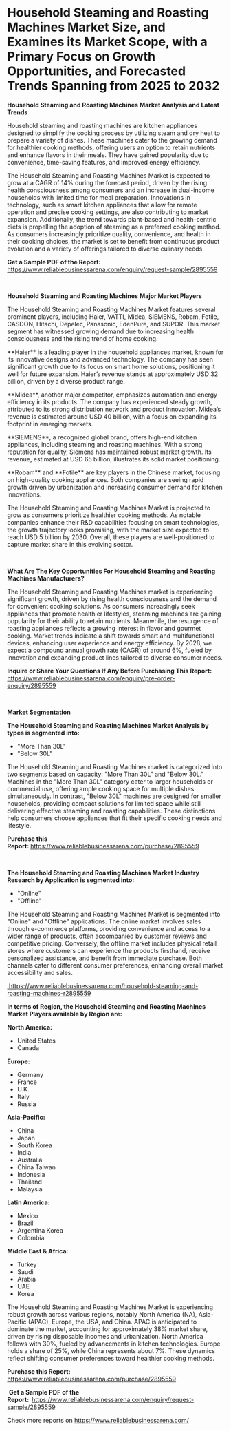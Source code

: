 <p><h1>Household Steaming and Roasting Machines Market Size, and Examines its Market Scope, with a Primary Focus on Growth Opportunities, and Forecasted Trends Spanning from 2025 to 2032</h1></p><p><strong>Household Steaming and Roasting Machines Market Analysis and Latest Trends</strong></p>
<p><p>Household steaming and roasting machines are kitchen appliances designed to simplify the cooking process by utilizing steam and dry heat to prepare a variety of dishes. These machines cater to the growing demand for healthier cooking methods, offering users an option to retain nutrients and enhance flavors in their meals. They have gained popularity due to convenience, time-saving features, and improved energy efficiency.</p><p>The Household Steaming and Roasting Machines Market is expected to grow at a CAGR of 14% during the forecast period, driven by the rising health consciousness among consumers and an increase in dual-income households with limited time for meal preparation. Innovations in technology, such as smart kitchen appliances that allow for remote operation and precise cooking settings, are also contributing to market expansion. Additionally, the trend towards plant-based and health-centric diets is propelling the adoption of steaming as a preferred cooking method. As consumers increasingly prioritize quality, convenience, and health in their cooking choices, the market is set to benefit from continuous product evolution and a variety of offerings tailored to diverse culinary needs.</p></p>
<p><strong>Get a Sample PDF of the Report:&nbsp;</strong> <a href="https://www.reliablebusinessarena.com/enquiry/request-sample/2895559?utm_campaign=2889&utm_medium=2&utm_source=Github&utm_content=ia&utm_term=15032025&utm_id=household-steaming-and-roasting-machines">https://www.reliablebusinessarena.com/enquiry/request-sample/2895559</a></p>
<p>&nbsp;</p>
<p><strong>Household Steaming and Roasting Machines Major Market Players</strong></p>
<p><p>The Household Steaming and Roasting Machines Market features several prominent players, including Haier, VATTI, Midea, SIEMENS, Robam, Fotile, CASDON, Hitachi, Depelec, Panasonic, EdenPure, and SUPOR. This market segment has witnessed growing demand due to increasing health consciousness and the rising trend of home cooking.</p><p>**Haier** is a leading player in the household appliances market, known for its innovative designs and advanced technology. The company has seen significant growth due to its focus on smart home solutions, positioning it well for future expansion. Haier’s revenue stands at approximately USD 32 billion, driven by a diverse product range.</p><p>**Midea**, another major competitor, emphasizes automation and energy efficiency in its products. The company has experienced steady growth, attributed to its strong distribution network and product innovation. Midea’s revenue is estimated around USD 40 billion, with a focus on expanding its footprint in emerging markets.</p><p>**SIEMENS**, a recognized global brand, offers high-end kitchen appliances, including steaming and roasting machines. With a strong reputation for quality, Siemens has maintained robust market growth. Its revenue, estimated at USD 65 billion, illustrates its solid market positioning.</p><p>**Robam** and **Fotile** are key players in the Chinese market, focusing on high-quality cooking appliances. Both companies are seeing rapid growth driven by urbanization and increasing consumer demand for kitchen innovations. </p><p>The Household Steaming and Roasting Machines Market is projected to grow as consumers prioritize healthier cooking methods. As notable companies enhance their R&D capabilities focusing on smart technologies, the growth trajectory looks promising, with the market size expected to reach USD 5 billion by 2030. Overall, these players are well-positioned to capture market share in this evolving sector.</p></p>
<p>&nbsp;</p>
<p><strong>What Are The Key Opportunities For Household Steaming and Roasting Machines Manufacturers?</strong></p>
<p><p>The Household Steaming and Roasting Machines market is experiencing significant growth, driven by rising health consciousness and the demand for convenient cooking solutions. As consumers increasingly seek appliances that promote healthier lifestyles, steaming machines are gaining popularity for their ability to retain nutrients. Meanwhile, the resurgence of roasting appliances reflects a growing interest in flavor and gourmet cooking. Market trends indicate a shift towards smart and multifunctional devices, enhancing user experience and energy efficiency. By 2028, we expect a compound annual growth rate (CAGR) of around 6%, fueled by innovation and expanding product lines tailored to diverse consumer needs.</p></p>
<p><strong>Inquire or Share Your Questions If Any Before Purchasing This Report:</strong> <a href="https://www.reliablebusinessarena.com/enquiry/pre-order-enquiry/2895559?utm_campaign=2889&utm_medium=2&utm_source=Github&utm_content=ia&utm_term=15032025&utm_id=household-steaming-and-roasting-machines">https://www.reliablebusinessarena.com/enquiry/pre-order-enquiry/2895559</a></p>
<p>&nbsp;</p>
<p><strong>Market Segmentation</strong></p>
<p><strong>The Household Steaming and Roasting Machines Market Analysis by types is segmented into:</strong></p>
<p><ul><li>"More Than 30L"</li><li>"Below 30L"</li></ul></p>
<p><p>The Household Steaming and Roasting Machines market is categorized into two segments based on capacity: "More Than 30L" and "Below 30L." Machines in the "More Than 30L" category cater to larger households or commercial use, offering ample cooking space for multiple dishes simultaneously. In contrast, "Below 30L" machines are designed for smaller households, providing compact solutions for limited space while still delivering effective steaming and roasting capabilities. These distinctions help consumers choose appliances that fit their specific cooking needs and lifestyle.</p></p>
<p><strong>Purchase this Report:&nbsp;</strong><a href="https://www.reliablebusinessarena.com/purchase/2895559?utm_campaign=2889&utm_medium=2&utm_source=Github&utm_content=ia&utm_term=15032025&utm_id=household-steaming-and-roasting-machines">https://www.reliablebusinessarena.com/purchase/2895559</a></p>
<p>&nbsp;</p>
<p><strong>The Household Steaming and Roasting Machines Market Industry Research by Application is segmented into:</strong></p>
<p><ul><li>"Online"</li><li>"Offline"</li></ul></p>
<p><p>The Household Steaming and Roasting Machines Market is segmented into "Online" and "Offline" applications. The online market involves sales through e-commerce platforms, providing convenience and access to a wider range of products, often accompanied by customer reviews and competitive pricing. Conversely, the offline market includes physical retail stores where customers can experience the products firsthand, receive personalized assistance, and benefit from immediate purchase. Both channels cater to different consumer preferences, enhancing overall market accessibility and sales.</p></p>
<p><a href="https://www.reliablebusinessarena.com/household-steaming-and-roasting-machines-r2895559?utm_campaign=2889&utm_medium=2&utm_source=Github&utm_content=ia&utm_term=15032025&utm_id=household-steaming-and-roasting-machines">&nbsp;https://www.reliablebusinessarena.com/household-steaming-and-roasting-machines-r2895559</a></p>
<p><strong>In terms of Region, the Household Steaming and Roasting Machines Market Players available by Region are:</strong></p>
<p>
    <p> <strong> North America: </strong>
        <ul>
            <li>United States</li>
            <li>Canada</li>
        </ul>
        </p> 
    <p> <strong> Europe: </strong>
        <ul>
            <li>Germany</li>
            <li>France</li>
            <li>U.K.</li>
            <li>Italy</li>
            <li>Russia</li>
        </ul>
        </p> 
    <p> <strong> Asia-Pacific: </strong>
        <ul>
            <li>China</li>
            <li>Japan</li>
            <li>South Korea</li>
            <li>India</li>
            <li>Australia</li>
            <li>China Taiwan</li>
            <li>Indonesia</li>
            <li>Thailand</li>
            <li>Malaysia</li>
        </ul>
        </p> 
    <p> <strong> Latin America: </strong>
        <ul>
            <li>Mexico</li>
            <li>Brazil</li>
            <li>Argentina Korea</li>
            <li>Colombia</li>
        </ul>
        </p> 
    <p> <strong> Middle East & Africa: </strong>
        <ul>
            <li>Turkey</li>
            <li>Saudi</li>
            <li>Arabia</li>
            <li>UAE</li>
            <li>Korea</li>
        </ul>
    </p>
    </p>
<p><p>The Household Steaming and Roasting Machines Market is experiencing robust growth across various regions, notably North America (NA), Asia-Pacific (APAC), Europe, the USA, and China. APAC is anticipated to dominate the market, accounting for approximately 38% market share, driven by rising disposable incomes and urbanization. North America follows with 30%, fueled by advancements in kitchen technologies. Europe holds a share of 25%, while China represents about 7%. These dynamics reflect shifting consumer preferences toward healthier cooking methods.</p></p>
<p><strong>Purchase this Report: </strong><a href="https://www.reliablebusinessarena.com/purchase/2895559?utm_campaign=2889&utm_medium=2&utm_source=Github&utm_content=ia&utm_term=15032025&utm_id=household-steaming-and-roasting-machines">https://www.reliablebusinessarena.com/purchase/2895559</a></p>
<p>&nbsp;<strong>Get a Sample PDF of the Report:&nbsp;&nbsp;</strong><a href="https://www.reliablebusinessarena.com/enquiry/request-sample/2895559?utm_campaign=2889&utm_medium=2&utm_source=Github&utm_content=ia&utm_term=15032025&utm_id=household-steaming-and-roasting-machines">https://www.reliablebusinessarena.com/enquiry/request-sample/2895559</a></p>
<p><strong></strong></p>
<p>Check more reports on <a href="https://www.reliablebusinessarena.com/?utm_campaign=2889&utm_medium=2&utm_source=Github&utm_content=ia&utm_term=15032025&utm_id=household-steaming-and-roasting-machines">https://www.reliablebusinessarena.com/</a></p>